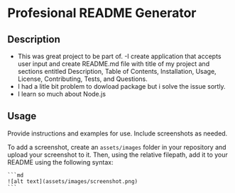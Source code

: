 # Profesional README Generator

## Description

- This was great project to be part of.
-I create application that accepts user input and create README.md file with title of my project and sections entitled Description, Table of Contents, Installation, Usage, License, Contributing, Tests, and Questions.
- I had a litle bit problem to dowload package but i solve the issue sortly.
- I learn so much about Node.js


## Usage

Provide instructions and examples for use. Include screenshots as needed.

To add a screenshot, create an `assets/images` folder in your repository and upload your screenshot to it. Then, using the relative filepath, add it to your README using the following syntax:

    ```md
    ![alt text](assets/images/screenshot.png)
    ```

